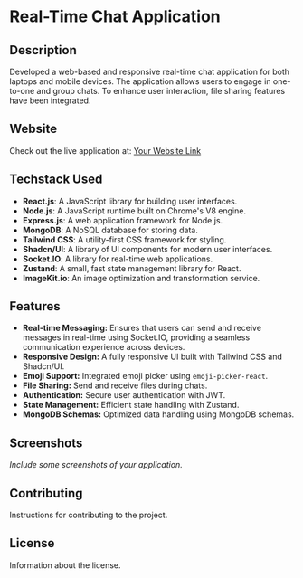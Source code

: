 # Real-Time Chat Application

## Description
Developed a web-based and responsive real-time chat application for both laptops and mobile devices. The application allows users to engage in one-to-one and group chats. To enhance user interaction, file sharing features have been integrated.

## Website

Check out the live application at: [Your Website Link](http://example.com)

## Techstack Used

- **React.js**: A JavaScript library for building user interfaces.
- **Node.js**: A JavaScript runtime built on Chrome's V8 engine.
- **Express.js**: A web application framework for Node.js.
- **MongoDB**: A NoSQL database for storing data.
- **Tailwind CSS**: A utility-first CSS framework for styling.
- **Shadcn/UI**: A library of UI components for modern user interfaces.
- **Socket.IO**: A library for real-time web applications.
- **Zustand**: A small, fast state management library for React.
- **ImageKit.io**: An image optimization and transformation service.

## Features

- **Real-time Messaging:** Ensures that users can send and receive messages in real-time using Socket.IO, providing a seamless communication experience across devices.
- **Responsive Design:** A fully responsive UI built with Tailwind CSS and Shadcn/UI.
- **Emoji Support:** Integrated emoji picker using `emoji-picker-react`.
- **File Sharing:** Send and receive files during chats.
- **Authentication:** Secure user authentication with JWT.
- **State Management:** Efficient state handling with Zustand.
- **MongoDB Schemas:** Optimized data handling using MongoDB schemas.

## Screenshots

*Include some screenshots of your application.*

## Contributing

Instructions for contributing to the project.

## License

Information about the license.
